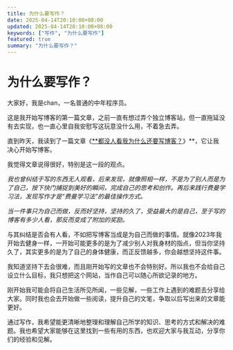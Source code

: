 ```yaml
---
title: 为什么要写作？
date: 2025-04-14T20:10:00+08:00
updated: 2025-04-14T20:10:00+08:00
keywords: ["写作", "为什么要写作"]
featured: true
summary: "为什么要写作？"
---
```


# 为什么要写作？

大家好，我是chan，一名普通的中年程序员。

这是我开始写博客的第一篇文章，之前一直有想过弄个独立博客站，但一直拖延没有去实现，也一直心里自我安慰写这玩意没什么用，不着急去弄。

直到昨天，我读到了一篇文章《[**都没人看我为什么还要写博客？](https://baoyu.io/translations/why-blog-if-nobody-reads-it)》**，它让我决心开始写博客。

我觉得文章说得很好，特别是这一段的观点。

*我也曾纠结于写的东西无人观看，后来发现，就像照相一样，不是为了别人而是为了自己，按下快门捕捉到美好的瞬间，完成自己的思考和创作。再后来践行费曼学习法，发现写作才是“费曼学习法”的最佳操作方式。*

*当一件事只为自己而做，反而好坚持，坚持的久了，受益最大的是自己，至于写的博客有多少人看，那反而变成了附加的奖励。*

与其纠结是否会有人看，不如把写博客当成是为自己而做的事情。就像2023年我开始去健身一样，一开始可能更多的是为了减少别人对我身材的指点，但当你坚持久了，其实更多的是为了自己的身体健康，而正反馈越多，你会越想坚持这件事。

我知道坚持下去会很难，而且刚开始写的文章也不会特别好。所以我也不会给自己设立什么目标，我只想把这个网站，当作自己可以随心所欲记录的地方。

刚开始我可能会将自己生活所见所闻，一些见解，一些工作上遇到的难题去分享给大家。同时我也会去开始做一些阅读，提升自己的文笔，争取以后写出来的文章能更好。

通过写作，我希望能更清晰地整理和理解自己所学的知识、思考的方式和解决的难题。我也希望大家能够在这里找到一些有用的东西，也欢迎大家与我互动，分享你们的经验和见解。